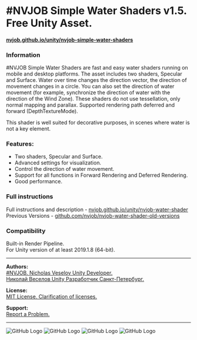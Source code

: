 # #NVJOB Simple Water Shaders v1.5. Free Unity Asset.
#### [nvjob.github.io/unity/nvjob-simple-water-shaders](https://nvjob.github.io/unity/nvjob-simple-water-shaders)

### Information

#NVJOB Simple Water Shaders are fast and easy water shaders running on mobile and desktop platforms. The asset includes two shaders, Specular and Surface. Water over time changes the direction vector, the direction of movement changes in a circle. You can also set the direction of water movement (for example, synchronize the direction of water with the direction of the Wind Zone). These shaders do not use tessellation, only normal mapping and parallax. Supported rendering path deferred and forward (DepthTextureMode).

This shader is well suited for decorative purposes, in scenes where water is not a key element.

### Features:
- Two shaders, Specular and Surface.
- Advanced settings for visualization.
- Control the direction of water movement.
- Support for all functions in Forward Rendering and Deferred Rendering.
- Good performance.


### Full instructions

Full instructions and description - [nvjob.github.io/unity/nvjob-water-shader](https://nvjob.github.io/unity/nvjob-water-shader)<br>
Previous Versions - [github.com/nvjob/nvjob-water-shader-old-versions](https://github.com/nvjob/NVJOB-Water-Shader-old-versions)

### Compatibility

Built-in Render Pipeline.<br>
For Unity version of at least 2019.1.8 (64-bit).

-------------------------------------------------------------------

**Authors:** <br>
[#NVJOB. Nicholas Veselov Unity Developer.](https://nvjob.github.io)<br>
[Николай Веселов Unity Разработчик Санкт-Петербург.](https://nvjob.github.io)

**License:** <br>
[MIT License. Clarification of licenses.](https://nvjob.github.io/mit-license)

**Support:** <br>
[Report a Problem.](https://nvjob.github.io/reportaproblem/)

-------------------------------------------------------------------

![GitHub Logo](https://raw.githubusercontent.com/nvjob/nvjob.github.io/master/repo/unity%20assets/simple-water-shaders/pic/3.jpg)
![GitHub Logo](https://raw.githubusercontent.com/nvjob/nvjob.github.io/master/repo/unity%20assets/simple-water-shaders/pic/2.jpg)
![GitHub Logo](https://raw.githubusercontent.com/nvjob/nvjob.github.io/master/repo/unity%20assets/simple-water-shaders/pic/1.jpg)
![GitHub Logo](https://raw.githubusercontent.com/nvjob/nvjob.github.io/master/repo/unity%20assets/simple-water-shaders/pic/4.jpg)
